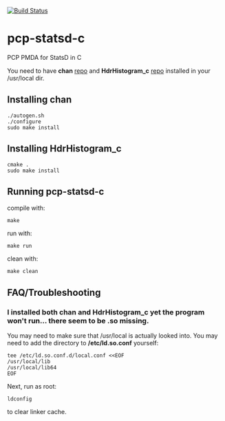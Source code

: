 [![Build Status](https://travis-ci.com/Erbenos/pcp-statsd-c.svg?branch=aggregating-values)](https://travis-ci.com/Erbenos/pcp-statsd-c)

# pcp-statsd-c
PCP PMDA for StatsD in C

You need to have **chan** [repo](https://github.com/tylertreat/chan) and **HdrHistogram_c** [repo](https://github.com/HdrHistogram/HdrHistogram_c) installed in your /usr/local dir.

## Installing **chan**
```
./autogen.sh
./configure
sudo make install
```

## Installing **HdrHistogram_c**
```
cmake .
sudo make install
```

## Running pcp-statsd-c
compile with:

```
make
```

run with: 

```
make run
```

clean with:

```
make clean
```

## FAQ/Troubleshooting

### I installed both **chan** and **HdrHistogram_c** yet the program won't run... there seem to be .so missing.
You may need to make sure that /usr/local is actually looked into. You may need to add the directory to **/etc/ld.so.conf** yourself:
```
tee /etc/ld.so.conf.d/local.conf <<EOF
/usr/local/lib
/usr/local/lib64
EOF
```
Next, run as root:
```
ldconfig
```
to clear linker cache.
